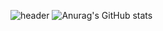 

<!--
**boogiewooki02/boogiewooki02** is a ✨ _special_ ✨ repository because its `README.md` (this file) appears on your GitHub profile.

Here are some ideas to get you started:

- 🔭 I’m currently working on ...
- 🌱 I’m currently learning ...
- 👯 I’m looking to collaborate on ...
- 🤔 I’m looking for help with ...
- 💬 Ask me about ...
- 📫 How to reach me: ...
- 😄 Pronouns: ...
- ⚡ Fun fact: ...
-->
  
![header](https://capsule-render.vercel.app/api?type=waving&color=auto&text=Hi%20I'm%20Wooki&fontSize=50)
![Anurag's GitHub stats](https://github-readme-stats.vercel.app/api?username=boogiewooki02&show_icons=true&theme=dark)
